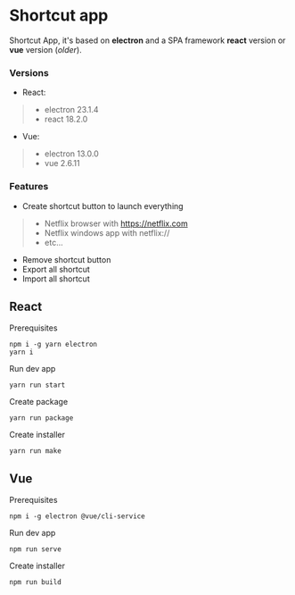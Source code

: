 # Shortcut app

Shortcut App, it's based on **electron** and a SPA framework **react** version or **vue** version (_older_).

### Versions
 - React:
 > - electron 23.1.4
 > - react 18.2.0
 - Vue:
 > - electron 13.0.0
 > - vue 2.6.11

### Features

- Create shortcut button to launch everything
> - Netflix browser with https://netflix.com
> - Netflix windows app with netflix://
> - etc...
- Remove shortcut button
- Export all shortcut
- Import all shortcut

## React
Prerequisites

    npm i -g yarn electron
    yarn i

Run dev app

    yarn run start
    
Create package

    yarn run package
    
Create installer

    yarn run make

## Vue
Prerequisites

    npm i -g electron @vue/cli-service

Run dev app

    npm run serve
    
Create installer

    npm run build